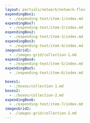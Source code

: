 ```yaml
---
layout: partials/network/network-flex
expendingBox1:
  - ./expending-text/item-1/index.md
expendingBox7:
  - ./expending-text/item-2/index.md
expendingBox2:
  - ./expending-text/item-3/index.md
expendingBox3:
  - ./expending-text/item-4/index.md
imagesGrid1:
  - ./images-grid/collection-1.md
expendingBox4:
  - ./expending-text/item-5/index.md
expendingBox5:
  - ./expending-text/item-6/index.md

boxes1:
  - ./boxes/collection-1.md
boxes2:
  - ./boxes/collection-2.md
expendingBox6:
  - ./expending-text/item-7/index.md
imagesGrid2:
  - ./images-grid/collection-2.md
---
```

